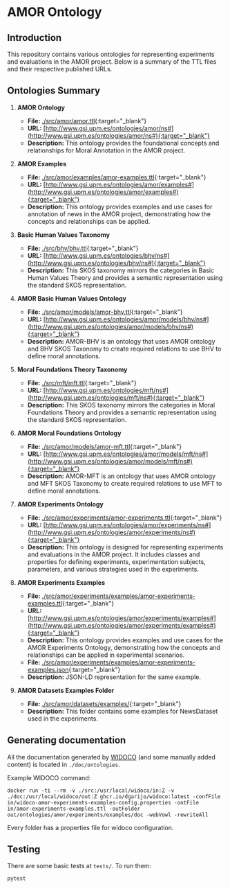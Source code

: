 # AMOR Ontology

## Introduction

This repository contains various ontologies for representing experiments and evaluations in the AMOR project. Below is a summary of the TTL files and their respective published URLs.

## Ontologies Summary

1. **AMOR Ontology**
   - **File:** [./src/amor/amor.ttl](./src/amor/amor.ttl){:target="_blank"}
   - **URL:** [http://www.gsi.upm.es/ontologies/amor/ns#](http://www.gsi.upm.es/ontologies/amor/ns#){:target="_blank"}
   - **Description:** This ontology provides the foundational concepts and relationships for Moral Annotation in the AMOR project.

2. **AMOR Examples**
    - **File:** [./src/amor/examples/amor-examples.ttl](./src/amor/examples/amor-examples.ttl){:target="_blank"}
    - **URL:** [http://www.gsi.upm.es/ontologies/amor/examples#](http://www.gsi.upm.es/ontologies/amor/examples#){:target="_blank"}
    - **Description:** This ontology provides examples and use cases for annotation of news in the AMOR project, demonstrating how the concepts and relationships can be applied.

3. **Basic Human Values Taxonomy**
    - **File:** [./src/bhv/bhv.ttl](./src/bhv/bhv.ttl){:target="_blank"}
    - **URL:** [http://www.gsi.upm.es/ontologies/bhv/ns#](http://www.gsi.upm.es/ontologies/bhv/ns#){:target="_blank"}
    - **Description:** This SKOS taxonomy mirrors the categories in Basic Human Values Theory and provides a semantic representation using the standard SKOS representation.

4. **AMOR Basic Human Values Ontology**
    - **File:** [./src/amor/models/amor-bhv.ttl](./src/amor/models/amor-bhv.ttl){:target="_blank"}
    - **URL:** [http://www.gsi.upm.es/ontologies/amor/models/bhv/ns#](http://www.gsi.upm.es/ontologies/amor/models/bhv/ns#){:target="_blank"}
    - **Description:** AMOR-BHV is an ontology that uses AMOR ontology and BHV SKOS Taxonomy to create required relations to use BHV to define moral annotations.

5. **Moral Foundations Theory Taxonomy**
    - **File:** [./src/mft/mft.ttl](./src/mft/mft.ttl){:target="_blank"}
    - **URL:** [http://www.gsi.upm.es/ontologies/mft/ns#](http://www.gsi.upm.es/ontologies/mft/ns#){:target="_blank"}
    - **Description:** This SKOS taxonomy mirrors the categories in Moral Foundations Theory and provides a semantic representation using the standard SKOS representation.

6. **AMOR Moral Foundations Ontology**
    - **File:** [./src/amor/models/amor-mft.ttl](./src/amor/models/amor-mft.ttl){:target="_blank"}
    - **URL:** [http://www.gsi.upm.es/ontologies/amor/models/mft/ns#](http://www.gsi.upm.es/ontologies/amor/models/mft/ns#){:target="_blank"}
    - **Description:** AMOR-MFT is an ontology that uses AMOR ontology and MFT SKOS Taxonomy to create required relations to use MFT to define moral annotations.

7. **AMOR Experiments Ontology**
    - **File:** [./src/amor/experiments/amor-experiments.ttl](./src/amor/experiments/amor-experiments.ttl){:target="_blank"}
    - **URL:** [http://www.gsi.upm.es/ontologies/amor/experiments/ns#](http://www.gsi.upm.es/ontologies/amor/experiments/ns#){:target="_blank"}
    - **Description:** This ontology is designed for representing experiments and evaluations in the AMOR project. It includes classes and properties for defining experiments, experimentation subjects, parameters, and various strategies used in the experiments.

8. **AMOR Experiments Examples**
     - **File:** [./src/amor/experiments/examples/amor-experiments-examples.ttl](./src/amor/experiments/examples/amor-experiments-examples.ttl){:target="_blank"}
     - **URL:** [http://www.gsi.upm.es/ontologies/amor/experiments/examples#](http://www.gsi.upm.es/ontologies/amor/experiments/examples#){:target="_blank"}
     - **Description:** This ontology provides examples and use cases for the AMOR Experiments Ontology, demonstrating how the concepts and relationships can be applied in experimental scenarios.
     - **File:** [./src/amor/experiments/examples/amor-experiments-examples.json](./src/amor/experiments/examples/amor-experiments-examples.json){:target="_blank"}
     - **Description:** JSON-LD representation for the same example.

9. **AMOR Datasets Examples Folder**
     - **File:** [./src/amor/datasets/examples/](./src/amor/datasets/examples/){:target="_blank"}
     - **Description:** This folder contains some examples for NewsDataset used in the experiments.

## Generating documentation
All the documentation generated by [WIDOCO](https://github.com/dgarijo/Widoco) (and some manually added content) is located in `./doc/ontologies`.

Example WIDOCO command:

```
docker run -ti --rm -v ./src:/usr/local/widoco/in:Z -v ./doc:/usr/local/widoco/out:Z ghcr.io/dgarijo/widoco:latest -confFile in/widoco-amor-experiments-examples-config.properties -ontFile in/amor-experiments-examples.ttl -outFolder out/ontologies/amor/experiments/examples/doc -webVowl -rewriteAll
```
Every folder has a properties file for widoco configuration.

## Testing

There are some basic tests at `tests/`.
To run them:

```
pytest
```
